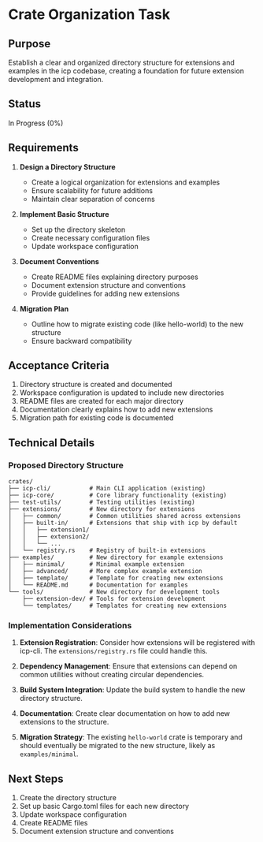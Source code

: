 # Crate Organization Task

## Purpose

Establish a clear and organized directory structure for extensions and examples in the icp codebase, creating a foundation for future extension development and integration.

## Status

In Progress (0%)

## Requirements

1. **Design a Directory Structure**

   - Create a logical organization for extensions and examples
   - Ensure scalability for future additions
   - Maintain clear separation of concerns

2. **Implement Basic Structure**

   - Set up the directory skeleton
   - Create necessary configuration files
   - Update workspace configuration

3. **Document Conventions**

   - Create README files explaining directory purposes
   - Document extension structure and conventions
   - Provide guidelines for adding new extensions

4. **Migration Plan**
   - Outline how to migrate existing code (like hello-world) to the new structure
   - Ensure backward compatibility

## Acceptance Criteria

1. Directory structure is created and documented
2. Workspace configuration is updated to include new directories
3. README files are created for each major directory
4. Documentation clearly explains how to add new extensions
5. Migration path for existing code is documented

## Technical Details

### Proposed Directory Structure

```
crates/
├── icp-cli/           # Main CLI application (existing)
├── icp-core/          # Core library functionality (existing)
├── test-utils/        # Testing utilities (existing)
├── extensions/        # New directory for extensions
│   ├── common/        # Common utilities shared across extensions
│   ├── built-in/      # Extensions that ship with icp by default
│   │   ├── extension1/
│   │   ├── extension2/
│   │   └── ...
│   └── registry.rs    # Registry of built-in extensions
├── examples/          # New directory for example extensions
│   ├── minimal/       # Minimal example extension
│   ├── advanced/      # More complex example extension
│   ├── template/      # Template for creating new extensions
│   └── README.md      # Documentation for examples
└── tools/             # New directory for development tools
    ├── extension-dev/ # Tools for extension development
    └── templates/     # Templates for creating new extensions
```

### Implementation Considerations

1. **Extension Registration**: Consider how extensions will be registered with icp-cli. The `extensions/registry.rs` file could handle this.

2. **Dependency Management**: Ensure that extensions can depend on common utilities without creating circular dependencies.

3. **Build System Integration**: Update the build system to handle the new directory structure.

4. **Documentation**: Create clear documentation on how to add new extensions to the structure.

5. **Migration Strategy**: The existing `hello-world` crate is temporary and should eventually be migrated to the new structure, likely as `examples/minimal`.

## Next Steps

1. Create the directory structure
2. Set up basic Cargo.toml files for each new directory
3. Update workspace configuration
4. Create README files
5. Document extension structure and conventions
